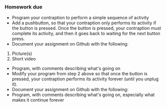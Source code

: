 ### Homework due 

+ Program your contraption to perform a simple sequence of activity
+ Add a pushbutton, so that your contraption only performs its activity if the button is pressed. Once the button is pressed, your contraption must complete its activity, and then it goes back to waiting for the next button press.
+ Document your assignment on Github with the following:
1. Picture(s)
2. Short video
+ Program, with comments describing what's going on
+ Modify your program from step 2 above so that once the button is pressed, your contraption performs its activity forever (until you unplug it).
+ Document your assignment on Github with the following:
+ Program, with comments describing what's going on, especially what makes it continue forever
